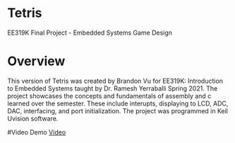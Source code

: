 # Tetris
EE319K Final Project - Embedded Systems Game Design


# Overview
This version of Tetris was created by Brandon Vu for EE319K: Introduction to Embedded Systems taught by Dr. Ramesh Yerraballi Spring 2021. The project showcases the concepts and fundamentals of assembly and c learned over the semester. These include interupts, displaying to LCD, ADC, DAC, interfacing, and port initialization. The project was programmed in Keil Uvision software.

#Video Demo
[Video](https://www.youtube.com/watch?v=9xXii-oWC3o&t=6s)

